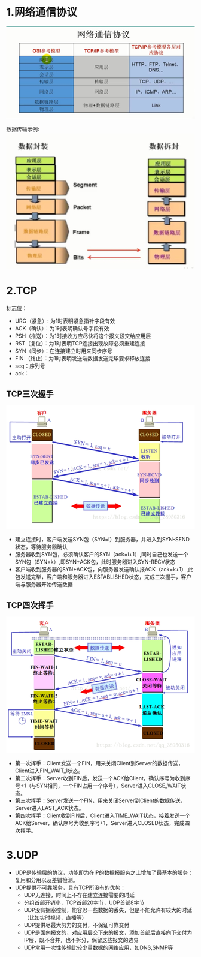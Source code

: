 # 1.网络通信协议
![](img/网络通信协议.jpg)

数据传输示例:
![](img/数据传输.jpg)

# 2.TCP
标志位：
- URG（紧急）: 为1时表明紧急指针字段有效
- ACK（确认）：为1时表明确认号字段有效
- PSH（推送）：为1时接收方应尽快将这个报文段交给应用层
- RST（复位）：为1时表明TCP连接出现故障必须重建连接
- SYN（同步）：在连接建立时用来同步序号
- FIN （终止）：为1时表明发送端数据发送完毕要求释放连接
- seq：序列号
- ack：

## TCP三次握手
![](img/TCP三次握手.jpg)
- 建立连接时，客户端发送SYN包（SYN=i）到服务器，并进入到SYN-SEND状态，等待服务器确认
- 服务器收到SYN包，必须确认客户的SYN（ack=i+1）,同时自己也发送一个SYN包（SYN=k）,即SYN+ACK包，此时服务器进入SYN-RECV状态
- 客户端收到服务器的SYN+ACK包，向服务器发送确认报ACK（ack=k+1）,此包发送完毕，客户端和服务器进入ESTABLISHED状态，完成三次握手，客户端与服务器开始传送数据

## TCP四次挥手
![](img/TCP四次挥手.jpg)
- 第一次挥手：Client发送一个FIN，用来关闭Client到Server的数据传送，Client进入FIN_WAIT_1状态。
- 第二次挥手：Server收到FIN后，发送一个ACK给Client，确认序号为收到序号+1（与SYN相同，一个FIN占用一个序号），Server进入CLOSE_WAIT状态。
- 第三次挥手：Server发送一个FIN，用来关闭Server到Client的数据传送，Server进入LAST_ACK状态。
- 第四次挥手：Client收到FIN后，Client进入TIME_WAIT状态，接着发送一个ACK给Server，确认序号为收到序号+1，Server进入CLOSED状态，完成四次挥手。

# 3.UDP
- UDP是传输层的协议，功能即为在IP的数据报服务之上增加了最基本的服务：复用和分用以及差错检测。
- UDP提供不可靠服务，具有TCP所没有的优势：
    - UDP无连接，时间上不存在建立连接需要的时延
    - 分组首部开销小，TCP首部20字节，UDP首部8字节
    - UDP没有拥塞控制，能容忍一些数据的丢失，但是不能允许有较大的时延（比如实时视频，直播等）
    - UDP提供尽最大努力的交付，不保证可靠交付
    - UDP是面向报文的，对应用层交下来的报文，添加首部后直接向下交付为IP层，既不合并，也不拆分，保留这些报文的边界
    - UDP常用一次性传输比较少量数据的网络应用，如DNS,SNMP等

